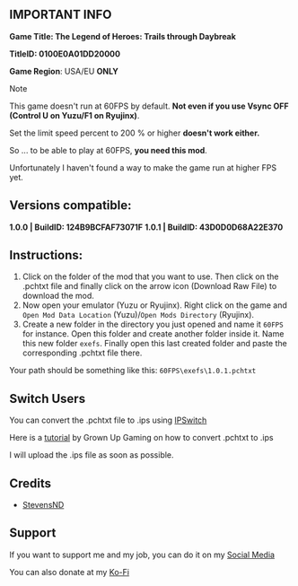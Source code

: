 ## IMPORTANT INFO

**Game Title: The Legend of Heroes: Trails through Daybreak**

**TitleID: 0100E0A01DD20000**

**Game Region**: USA/EU **ONLY**

> [!NOTE]
This game doesn't run at 60FPS by default. **Not even if you use Vsync OFF (Control U on Yuzu/F1 on Ryujinx)**.

Set the limit speed percent to 200 % or higher **doesn't work either.**

So ... to be able to play at 60FPS, **you need this mod**.

Unfortunately I haven't found a way to make the game run at higher FPS yet.

## Versions compatible:

**1.0.0 | BuildID: 124B9BCFAF73071F**
**1.0.1 | BuildID: 43D0D0D68A22E370**

## Instructions:

1. Click on the folder of the mod that you want to use. Then click on the .pchtxt file and finally click on the arrow icon (Download Raw File) to download the mod.
2. Now open your emulator (Yuzu or Ryujinx). Right click on the game and `Open Mod Data Location` (Yuzu)/`Open Mods Directory` (Ryujinx).
3. Create a new folder in the directory you just opened and name it `60FPS` for instance. Open this folder and create another folder inside it. Name this new folder `exefs`. Finally open this last created folder and paste the corresponding .pchtxt file there.

Your path should be something like this: `60FPS\exefs\1.0.1.pchtxt`

## Switch Users

You can convert  the .pchtxt file to .ips using [IPSwitch](https://github.com/3096/ipswitch)

Here is a [tutorial](https://youtu.be/m-V6Rs2sm9w?si=-b10u6yv0dhih5Kk) by Grown Up Gaming on how to convert .pchtxt to .ips

I will upload the .ips file as soon as possible.

## Credits 

- [StevensND](https://linktr.ee/stevensmods)

## Support

If you want to support me and my job, you can do it on my [Social Media](https://linktr.ee/stevensmods)

You can also donate at my [Ko-Fi](https://ko-fi.com/stevenss)